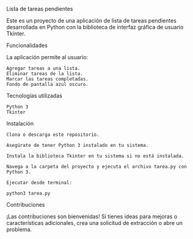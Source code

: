 Lista de tareas pendientes

Este es un proyecto de una aplicación de lista de tareas pendientes desarrollada en Python con la biblioteca de interfaz gráfica de usuario Tkinter.

Funcionalidades

La aplicación permite al usuario:

    Agregar tareas a una lista.
    Eliminar tareas de la lista.
    Marcar las tareas completadas.
    Fondo de pantalla azul oscuro.

Tecnologías utilizadas

    Python 3
    Tkinter

Instalación

    Clona o descarga este repositorio.

    Asegúrate de tener Python 3 instalado en tu sistema.

    Instala la biblioteca Tkinter en tu sistema si no está instalada.

    Navega a la carpeta del proyecto y ejecuta el archivo tarea.py con Python 3.

    Ejecutar desde terminal:

    python3 tarea.py

Contribuciones

¡Las contribuciones son bienvenidas! Si tienes ideas para mejoras o características adicionales, crea una solicitud de extracción o abre un problema.
